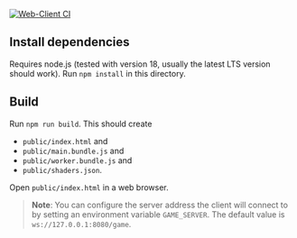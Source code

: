 [![Web-Client CI](https://github.com/KielerGames/ringofsnakes/actions/workflows/client.yml/badge.svg)](https://github.com/KielerGames/ringofsnakes/actions/workflows/client.yml)

## Install dependencies

Requires node.js (tested with version 18, usually the latest LTS version should work).
Run `npm install` in this directory.

## Build

Run `npm run build`.
This should create 
 - `public/index.html` and
 - `public/main.bundle.js` and
 - `public/worker.bundle.js` and
 - `public/shaders.json`.

Open `public/index.html` in a web browser.

> **Note**:
> You can configure the server address the client will connect to by setting an environment variable `GAME_SERVER`. The default value is `ws://127.0.0.1:8080/game`.
